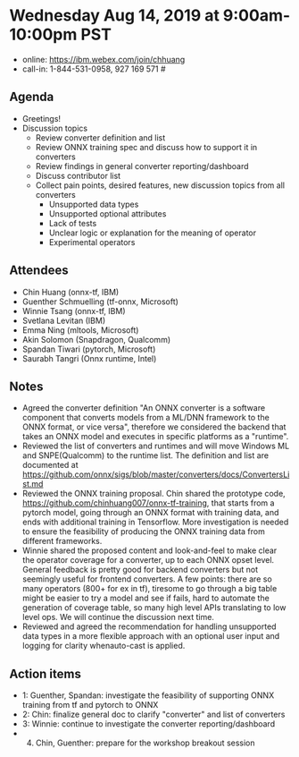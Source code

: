 # Wednesday Aug 14, 2019 at 9:00am-10:00pm PST
* online: https://ibm.webex.com/join/chhuang
* call-in: 1-844-531-0958, 927 169 571 #

## Agenda
* Greetings! 
* Discussion topics
    * Review converter definition and list
    * Review ONNX training spec and discuss how to support it in converters
    * Review findings in general converter reporting/dashboard 
    * Discuss contributor list
    * Collect pain points, desired features, new discussion topics from all converters
        * Unsupported data types
        * Unsupported optional attributes
        * Lack of tests
        * Unclear logic or explanation for the meaning of operator
        * Experimental operators

## Attendees 
* Chin Huang (onnx-tf, IBM)
* Guenther Schmuelling (tf-onnx, Microsoft)
* Winnie Tsang (onnx-tf, IBM)
* Svetlana Levitan (IBM)
* Emma Ning (mltools, Microsoft)
* Akin Solomon (Snapdragon, Qualcomm)
* Spandan Tiwari (pytorch, Microsoft)
* Saurabh Tangri (Onnx runtime, Intel)

## Notes
* Agreed the converter definition "An ONNX converter is a software component that converts models from a ML/DNN framework to the ONNX format, or vice versa", therefore we considered the backend that takes an ONNX model and executes in specific platforms as a "runtime".
* Reviewed the list of converters and runtimes and will move Windows ML and SNPE(Qualcomm) to the runtime list. The definition and list are documented at https://github.com/onnx/sigs/blob/master/converters/docs/ConvertersList.md
* Reviewed the ONNX training proposal. Chin shared the prototype code, https://github.com/chinhuang007/onnx-tf-training, that starts from a pytorch model, going through an ONNX format with training data, and ends with additional training in Tensorflow. More investigation is needed to ensure the feasibility of producing the ONNX training data from different frameworks.
* Winnie shared the proposed content and look-and-feel to make clear the operator coverage for a converter, up to each ONNX opset level. General feedback is pretty good for backend converters but not seemingly useful for frontend converters. A few points: there are so many operators (800+ for ex in tf), tiresome to go through a big table might be easier to try a model and see if fails, hard to automate the generation of coverage table, so many high level APIs translating to low level ops. We will continue the discussion next time.
* Reviewed and agreed the recommendation for handling unsupported data types in a more flexible approach with an optional user input and logging for clarity whenauto-cast is applied.

## Action items
* 1: Guenther, Spandan: investigate the feasibility of supporting ONNX training from tf and pytorch to ONNX
* 2: Chin: finalize general doc to clarify "converter" and list of converters
* 3: Winnie: continue to investigate the converter reporting/dashboard
* 4. Chin, Guenther: prepare for the workshop breakout session

